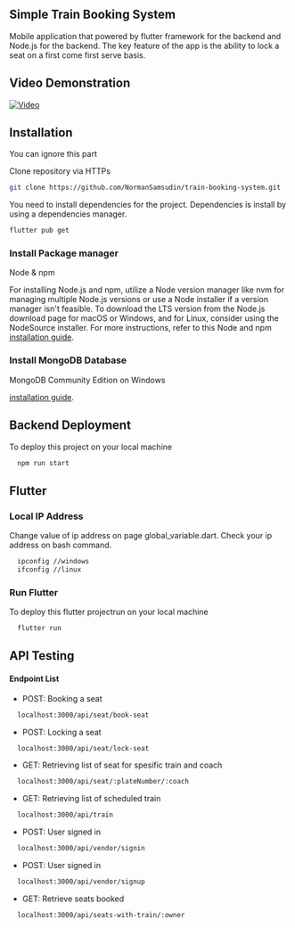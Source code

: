 ## Simple Train Booking System
Mobile application that powered by flutter framework for the backend and Node.js for the backend. The key feature of the app is the ability to lock a seat on a first come first serve basis. 

## Video Demonstration

[![Video](https://img.youtube.com/vi/YOUTUBE_VIDEO_ID_HERE/0.jpg)](https://www.youtube.com/watch?v=aEAOh3--aHg)

## Installation

You can ignore this part

Clone repository via HTTPs

```bash
git clone https://github.com/NormanSamsudin/train-booking-system.git
```

You need to install dependencies for the project. Dependencies is install by using a dependencies manager. 

```bash
flutter pub get
```

### Install Package manager

Node & npm

For installing Node.js and npm, utilize a Node version manager like nvm for managing multiple Node.js versions or use a Node installer if a version manager isn't feasible. To download the LTS version from the Node.js download page for macOS or Windows, and for Linux, consider using the NodeSource installer. For more instructions, refer to this Node and npm [installation guide](https://kinsta.com/blog/how-to-install-node-js/).

### Install MongoDB Database

MongoDB Community Edition on Windows

[installation guide](https://www.mongodb.com/docs/manual/tutorial/install-mongodb-on-windows/).

## Backend Deployment

To deploy this project on your local machine

```bash
  npm run start
```

## Flutter

### Local IP Address

Change value of ip address on page global_variable.dart. Check your ip address on bash command.

```bash
  ipconfig //windows
  ifconfig //linux
```

### Run Flutter

To deploy this flutter projectrun on your local machine

```bash
  flutter run
```

## API Testing

#### Endpoint List

- POST: Booking a seat

```bash
  localhost:3000/api/seat/book-seat
```

- POST: Locking a seat

```bash
  localhost:3000/api/seat/lock-seat
```

- GET: Retrieving list of seat for spesific train and coach

```bash
  localhost:3000/api/seat/:plateNumber/:coach
```

- GET: Retrieving list of scheduled train

```bash
  localhost:3000/api/train
```

- POST: User signed in

```bash
  localhost:3000/api/vendor/signin
```

- POST: User signed in

```bash
  localhost:3000/api/vendor/signup
```

- GET: Retrieve seats booked

```bash
  localhost:3000/api/seats-with-train/:owner
```



